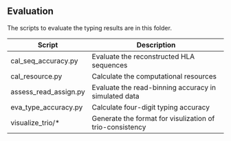 ## Evaluation
The scripts to evaluate the typing results are in this folder.

| Script | Description |
| --- | --- |
| cal_seq_accuracy.py | Evaluate the reconstructed HLA sequences |
|cal_resource.py | Calculate the computational resources  |
|assess_read_assign.py| Evaluate the read-binning accuracy in simulated data |
|eva_type_accuracy.py| Calculate four-digit typing accuracy |
|visualize_trio/*| Generate the format for visulization of trio-consistency |